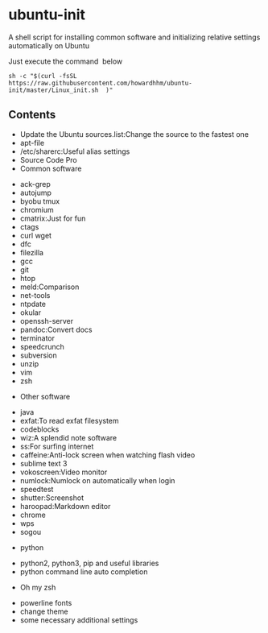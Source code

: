 # ubuntu-init
A shell script for installing common software and initializing relative settings automatically on Ubuntu

Just execute the command  below
```shell
sh -c "$(curl -fsSL https://raw.githubusercontent.com/howardhhm/ubuntu-init/master/Linux_init.sh  )"
```

## Contents
* Update the Ubuntu sources.list:Change the source to the fastest one
* apt-file
* /etc/sharerc:Useful alias settings
* Source Code Pro
* Common software
 - ack-grep
 - autojump
 - byobu tmux
 - chromium
 - cmatrix:Just for fun
 - ctags
 - curl wget
 - dfc
 - filezilla
 - gcc
 - git
 - htop
 - meld:Comparison
 - net-tools
 - ntpdate
 - okular
 - openssh-server
 - pandoc:Convert docs
 - terminator
 - speedcrunch
 - subversion
 - unzip
 - vim
 - zsh
* Other software
 - java
 - exfat:To read exfat filesystem
 - codeblocks
 - wiz:A splendid note software
 - ss:For surfing internet
 - caffeine:Anti-lock screen when watching flash video
 - sublime text 3
 - vokoscreen:Video monitor
 - numlock:Numlock on automatically when login
 - speedtest
 - shutter:Screenshot
 - haroopad:Markdown editor
 - chrome
 - wps
 - sogou
* python
 - python2, python3, pip and useful libraries
 - python command line auto completion
* Oh my zsh
 - powerline fonts
 - change theme
 - some necessary additional settings